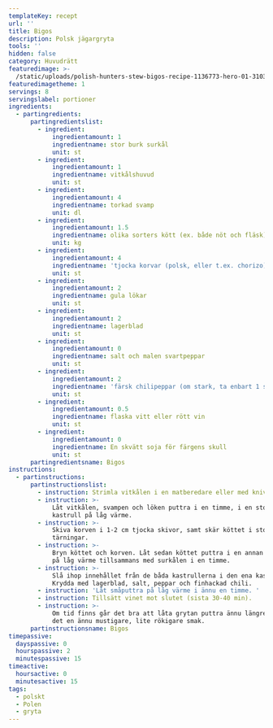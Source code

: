 ```yaml
---
templateKey: recept
url: ''
title: Bigos
description: Polsk jägargryta
tools: ''
hidden: false
category: Huvudrätt
featuredimage: >-
  /static/uploads/polish-hunters-stew-bigos-recipe-1136773-hero-01-3103cca591e248838157cbe61be0560c.webp
featuredimagetheme: 1
servings: 8
servingslabel: portioner
ingredients:
  - partingredients:
      partingredientslist:
        - ingredient:
            ingredientamount: 1
            ingredientname: stor burk surkål
            unit: st
        - ingredient:
            ingredientamount: 1
            ingredientname: vitkålshuvud
            unit: st
        - ingredient:
            ingredientamount: 4
            ingredientname: torkad svamp
            unit: dl
        - ingredient:
            ingredientamount: 1.5
            ingredientname: olika sorters kött (ex. både nöt och fläsk)
            unit: kg
        - ingredient:
            ingredientamount: 4
            ingredientname: 'tjocka korvar (polsk, eller t.ex. chorizo)'
            unit: st
        - ingredient:
            ingredientamount: 2
            ingredientname: gula lökar
            unit: st
        - ingredient:
            ingredientamount: 2
            ingredientname: lagerblad
            unit: st
        - ingredient:
            ingredientamount: 0
            ingredientname: salt och malen svartpeppar
            unit: st
        - ingredient:
            ingredientamount: 2
            ingredientname: 'färsk chilipeppar (om stark, ta enbart 1 st)'
            unit: st
        - ingredient:
            ingredientamount: 0.5
            ingredientname: flaska vitt eller rött vin
            unit: st
        - ingredient:
            ingredientamount: 0
            ingredientname: En skvätt soja för färgens skull
            unit: st
      partingredientsname: Bigos
instructions:
  - partinstructions:
      partinstructionslist:
        - instruction: Strimla vitkålen i en matberedare eller med kniv (långa remsor).
        - instruction: >-
            Låt vitkålen, svampen och löken puttra i en timme, i en stor
            kastrull på låg värme.
        - instruction: >-
            Skiva korven i 1-2 cm tjocka skivor, samt skär köttet i stora
            tärningar.
        - instruction: >-
            Bryn köttet och korven. Låt sedan köttet puttra i en annan kastrull
            på låg värme tillsammans med surkålen i en timme.
        - instruction: >-
            Slå ihop innehållet från de båda kastrullerna i den ena kastrullen.
            Krydda med lagerblad, salt, peppar och finhackad chili.
        - instruction: 'Låt småputtra på låg värme i ännu en timme. '
        - instruction: Tillsätt vinet mot slutet (sista 30-40 min).
        - instruction: >-
            Om tid finns går det bra att låta grytan puttra ännu längre, så blir
            det en ännu mustigare, lite rökigare smak.
      partinstructionsname: Bigos
timepassive:
  dayspassive: 0
  hourspassive: 2
  minutespassive: 15
timeactive:
  hoursactive: 0
  minutesactive: 15
tags:
  - polskt
  - Polen
  - gryta
---
```

